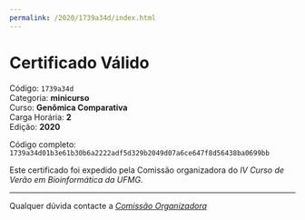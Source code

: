 ```yaml
---
permalink: /2020/1739a34d/index.html
---
```


# Certificado Válido

Código: `1739a34d`<br>
Categoria: **minicurso**<br>
Curso: **Genômica Comparativa**<br>
Carga Horária: **2**<br>
Edição: **2020**<br>


Código completo: `1739a34d01b3e61b30b6a2222adf5d329b2049d07a6ce647f8d56438ba0699bb`


Este certificado foi expedido pela Comissão organizadora do *IV Curso de Verão em Bioinformática da UFMG*.

----

Qualquer dúvida contacte a [_Comissão Organizadora_](<mailto:cursobioinfoufmg@gmail.com$subject=[Certificados]>)

